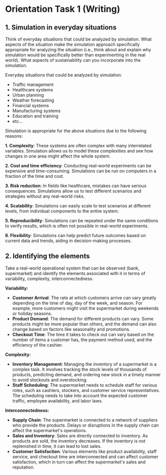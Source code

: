 # Orientation Task 1 (Writing)

## 1. Simulation in everyday situations

Think of everyday situations that could be analyzed by simulation. What aspects of the situation make the simulation approach specifically appropriate for analyzing the situation (i.e., think about and explain why simulation would be specifically better than experimenting in the real world). What aspects of sustainability can you incorporate into the simulation.

Everyday situations that could be analyzed by simulation:
- Traffic management
- Healthcare systems
- Urban planning
- Weather forecasting
- Financial systems
- Manufacturing systems
- Education and training
- etc...  

Simulation is appropriate for the above situations due to the following reasons:  

**1. Complexity**: These systems are often complex with many interrelated variables. Simulation allows us to model these complexities and see how changes in one area might affect the whole system.  

**2. Cost and time efficiency**: Conducting real-world experiments can be expensive and time-consuming. Simulations can be run on computers in a fraction of the time and cost.  

**3. Risk reduction**: In fields like healthcare, mistakes can have serious consequences. Simulations allow us to test different scenarios and strategies without any real-world risks.  

**4. Scalability**: Simulations can easily scale to test scenarios at different levels, from individual components to the entire system.

**5. Reproducibility**: Simulations can be repeated under the same conditions to verify results, which is often not possible in real-world experiments.  

**6. Flexibility**: Simulations can help predict future outcomes based on current data and trends, aiding in decision-making processes.  
  
## 2. Identifying the elements

Take a real-world operational system that can be observed (bank, supermarket) and identify the elements associated with it in terms of variability, complexity, interconnectedness.


**Variability:**

- **Customer Arrival**: The rate at which customers arrive can vary greatly depending on the time of day, day of the week, and season. For example, more customers might visit the supermarket during weekends or holiday seasons.
- **Product Demand**: The demand for different products can vary. Some products might be more popular than others, and the demand can also change based on factors like seasonality and promotions.
- **Checkout Time**: The time it takes to check out can vary based on the number of items a customer has, the payment method used, and the efficiency of the cashier.


**Complexity:**

- **Inventory Management**: Managing the inventory of a supermarket is a complex task. It involves tracking the stock levels of thousands of products, predicting demand, and ordering new stock in a timely manner to avoid stockouts and overstocking.
- **Staff Scheduling**: The supermarket needs to schedule staff for various roles, such as cashiers, stockers, and customer service representatives. The scheduling needs to take into account the expected customer traffic, employee availability, and labor laws.


**Interconnectedness:**

- **Supply Chain**: The supermarket is connected to a network of suppliers who provide the products. Delays or disruptions in the supply chain can affect the supermarket's operations.
- **Sales and Inventory**: Sales are directly connected to inventory. As products are sold, the inventory decreases. If the inventory is not replenished in time, it can lead to lost sales.
- **Customer Satisfaction**: Various elements like product availability, staff service, and checkout time are interconnected and can affect customer satisfaction, which in turn can affect the supermarket's sales and reputation.